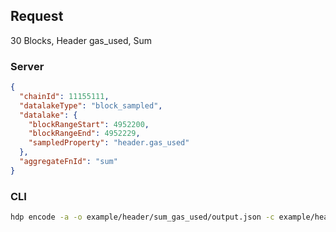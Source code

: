 ## Request

30 Blocks, Header gas_used, Sum

### Server

```json
{
  "chainId": 11155111,
  "datalakeType": "block_sampled",
  "datalake": {
    "blockRangeStart": 4952200,
    "blockRangeEnd": 4952229,
    "sampledProperty": "header.gas_used"
  },
  "aggregateFnId": "sum"
}
```

### CLI

```bash
hdp encode -a -o example/header/sum_gas_used/output.json -c example/header/sum_gas_used/input.json "sum" -b 4952200 4952229 "header.gas_used" 1
```
